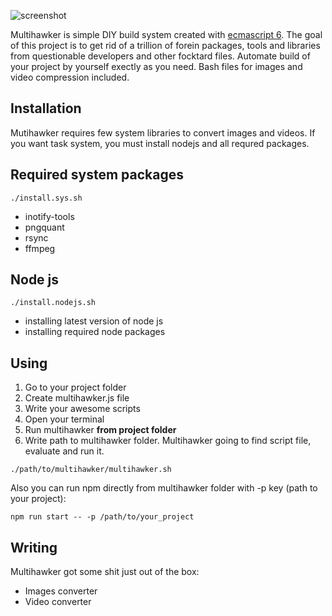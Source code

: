 ![screenshot](https://photos-5.dropbox.com/t/2/AACu7gDIgdqRf4wl6P-8rqs8POppdnmpfnUkEjyLizeKaA/12/2191409/png/32x32/1/_/1/2/multihawker.png/EIv5gGoYAiACKAI/RtMyBj9eUYJoufsRMd02IBs65o8IL68UU-olO62qaTo?preserve_transparency=1&size=2048x1536&size_mode=3)

Multihawker is simple DIY build system created with [ecmascript 6](http://www.ecma-international.org/ecma-262/6.0/). The goal of this project is to get rid of a trillion of forein packages, tools and libraries from questionable developers and other focktard files. 
Automate build of your project by yourself exectly as you need.
Bash files for images and video compression included. 

## Installation
Mutihawker requires few system libraries to convert images and videos. If you want task system, you must install nodejs and all requred packages.

## Required system packages
    ./install.sys.sh
- inotify-tools
- pngquant
- rsync
- ffmpeg

## Node js
    ./install.nodejs.sh
- installing latest version of node js
- installing required node packages

## Using
1. Go to your project folder
2. Create multihawker.js file
3. Write your awesome scripts
4. Open your terminal
5. Run multihawker **from project folder**
5. Write path to multihawker folder. Multihawker going to find script file, evaluate and run it.
```
./path/to/multihawker/multihawker.sh
````
Also you can run npm directly from multihawker folder with -p key (path to your project):
```
npm run start -- -p /path/to/your_project
````

## Writing
Multihawker got some shit just out of the box:
- Images converter
- Video converter